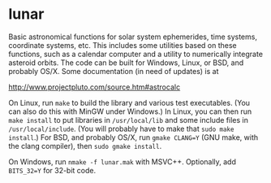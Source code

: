 # lunar
Basic astronomical functions for solar system ephemerides,  time systems,
coordinate systems,  etc.  This includes some utilities based on these
functions,  such as a calendar computer and a utility to numerically
integrate asteroid orbits.  The code can be built for Windows,  Linux,
or BSD,  and probably OS/X.  Some documentation (in need of updates) is at

http://www.projectpluto.com/source.htm#astrocalc

On Linux,  run `make` to build the library and various test executables.
(You can also do this with MinGW under Windows.)  In Linux,  you
can then run `make install` to put libraries in `/usr/local/lib` and some
include files in `/usr/local/include`.  (You will probably have to make that
`sudo make install`.)  For BSD,  and probably OS/X,  run `gmake CLANG=Y`
(GNU make,  with the clang compiler),  then `sudo gmake install`.

On Windows,  run `nmake -f lunar.mak` with MSVC++.  Optionally,  add
`BITS_32=Y` for 32-bit code.
